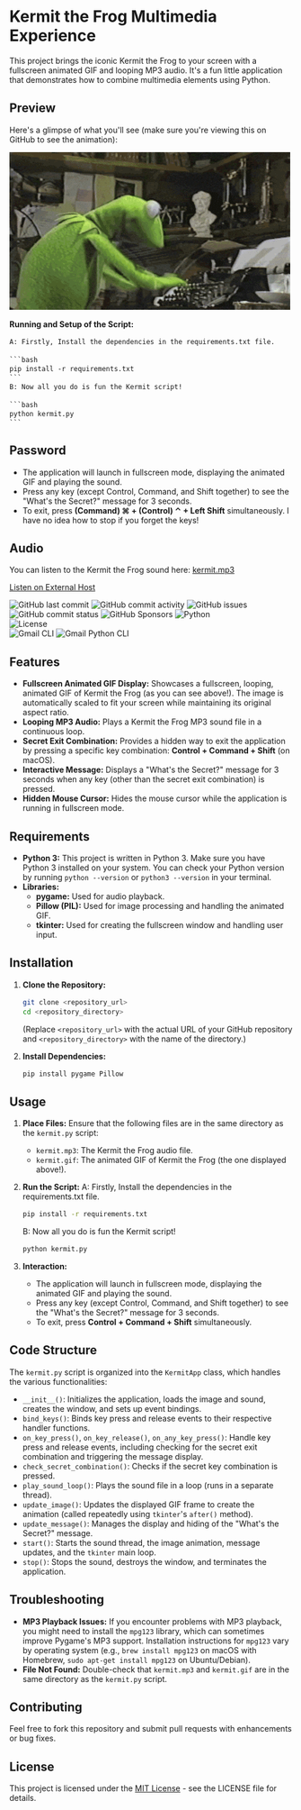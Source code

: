 # Kermit the Frog Multimedia Experience

This project brings the iconic Kermit the Frog to your screen with a fullscreen animated GIF and looping MP3 audio. It's a fun little application that demonstrates how to combine multimedia elements using Python.

## Preview

Here's a glimpse of what you'll see (make sure you're viewing this on GitHub to see the animation):

![Kermit the Frog](files/kermit.gif)

**Running and Setup of the Script:**

    A: Firstly, Install the dependencies in the requirements.txt file.
    
    ```bash
    pip install -r requirements.txt
    ```
    B: Now all you do is fun the Kermit script!

    ```bash
    python kermit.py
    ```

## Password

*   The application will launch in fullscreen mode, displaying the animated GIF and playing the sound.
*   Press any key (except Control, Command, and Shift together) to see the "What's the Secret?" message for 3 seconds.
*   To exit, press **(Command) ⌘ + (Control) ⌃ + Left Shift** simultaneously. I have no idea how to stop if you forget the keys!

## Audio

You can listen to the Kermit the Frog sound here: [kermit.mp3](files/kermit.mp3)

[Listen on External Host](https://www.example-audio-host.com/kermit-audio)


![GitHub last commit](https://img.shields.io/github/last-commit/davidtkeane/kermit?style=flat-square)
![GitHub commit activity](https://img.shields.io/github/commit-activity/w/davidtkeane/kermit?authorFilter=davidtkeane)
![GitHub issues](https://img.shields.io/github/issues-raw/davidtkeane/kermit?style=flat-square)
![GitHub commit status](https://img.shields.io/github/checks-status/davidtkeane/kermit/fff3b211e20881582eeea4e035dcdd452548ed7a)
![GitHub Sponsors](https://img.shields.io/github/sponsors/davidtkeane)
![Python](https://img.shields.io/badge/Python-3.7%2B-blue)  
![License](https://img.shields.io/badge/License-MIT-green)  
![Gmail CLI](https://img.shields.io/badge/Gmail-CLI-red?style=flat&logo=gmail&logoColor=white&labelColor=gray) 
![Gmail Python CLI](https://img.shields.io/badge/Gmail-Python%20CLI-blue?style=flat&logo=gmail&logoColor=white&labelColor=red)


## Features

*   **Fullscreen Animated GIF Display:** Showcases a fullscreen, looping, animated GIF of Kermit the Frog (as you can see above!). The image is automatically scaled to fit your screen while maintaining its original aspect ratio.
*   **Looping MP3 Audio:** Plays a Kermit the Frog MP3 sound file in a continuous loop.
*   **Secret Exit Combination:** Provides a hidden way to exit the application by pressing a specific key combination: **Control + Command + Shift** (on macOS).
*   **Interactive Message:** Displays a "What's the Secret?" message for 3 seconds when any key (other than the secret exit combination) is pressed.
*   **Hidden Mouse Cursor:** Hides the mouse cursor while the application is running in fullscreen mode.

## Requirements

*   **Python 3:** This project is written in Python 3. Make sure you have Python 3 installed on your system. You can check your Python version by running `python --version` or `python3 --version` in your terminal.
*   **Libraries:**
    *   **pygame:** Used for audio playback.
    *   **Pillow (PIL):** Used for image processing and handling the animated GIF.
    *   **tkinter:** Used for creating the fullscreen window and handling user input.

## Installation

1.  **Clone the Repository:**
    ```bash
    git clone <repository_url>
    cd <repository_directory>
    ```
    (Replace `<repository_url>` with the actual URL of your GitHub repository and `<repository_directory>` with the name of the directory.)

2.  **Install Dependencies:**
    ```bash
    pip install pygame Pillow
    ```

## Usage

1.  **Place Files:** Ensure that the following files are in the same directory as the `kermit.py` script:
    *   `kermit.mp3`: The Kermit the Frog audio file.
    *   `kermit.gif`: The animated GIF of Kermit the Frog (the one displayed above!).

2.  **Run the Script:**
    A: Firstly, Install the dependencies in the requirements.txt file.

    ```bash
    pip install -r requirements.txt
    ```
    B: Now all you do is fun the Kermit script!

    ```bash
    python kermit.py
    ```

3.  **Interaction:**
    *   The application will launch in fullscreen mode, displaying the animated GIF and playing the sound.
    *   Press any key (except Control, Command, and Shift together) to see the "What's the Secret?" message for 3 seconds.
    *   To exit, press **Control + Command + Shift** simultaneously.

## Code Structure

The `kermit.py` script is organized into the `KermitApp` class, which handles the various functionalities:

*   `__init__()`: Initializes the application, loads the image and sound, creates the window, and sets up event bindings.
*   `bind_keys()`: Binds key press and release events to their respective handler functions.
*   `on_key_press()`, `on_key_release()`, `on_any_key_press()`: Handle key press and release events, including checking for the secret exit combination and triggering the message display.
*   `check_secret_combination()`: Checks if the secret key combination is pressed.
*   `play_sound_loop()`: Plays the sound file in a loop (runs in a separate thread).
*   `update_image()`: Updates the displayed GIF frame to create the animation (called repeatedly using `tkinter`'s `after()` method).
*   `update_message()`: Manages the display and hiding of the "What's the Secret?" message.
*   `start()`: Starts the sound thread, the image animation, message updates, and the `tkinter` main loop.
*   `stop()`: Stops the sound, destroys the window, and terminates the application.

## Troubleshooting

*   **MP3 Playback Issues:** If you encounter problems with MP3 playback, you might need to install the `mpg123` library, which can sometimes improve Pygame's MP3 support. Installation instructions for `mpg123` vary by operating system (e.g., `brew install mpg123` on macOS with Homebrew, `sudo apt-get install mpg123` on Ubuntu/Debian).
*   **File Not Found:** Double-check that `kermit.mp3` and `kermit.gif` are in the same directory as the `kermit.py` script.

## Contributing

Feel free to fork this repository and submit pull requests with enhancements or bug fixes.

## License

This project is licensed under the [MIT License](LICENSE) - see the LICENSE file for details.